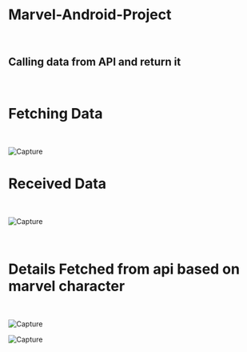 <h1> Marvel-Android-Project </h1>
<br>
<h2> Calling data from API and return it </h2>
<br>
<h1>Fetching Data </h1>
<br>

![Capture](1.jpg)
<br>

<h1>Received Data </h1>
<br>

![Capture](2.jpg)

<br>

<h1> Details Fetched from api based on marvel character  </h1>
<br>

![Capture](3.jpg)
<br>

![Capture](4.jpg)
